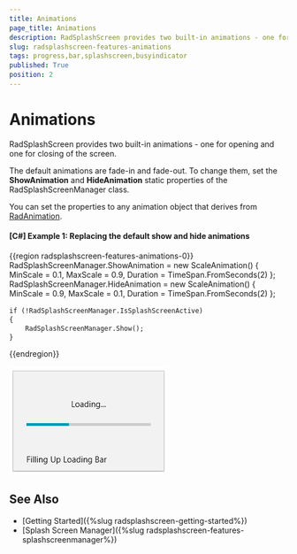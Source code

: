 ```yaml
---
title: Animations
page_title: Animations
description: RadSplashScreen provides two built-in animations - one for opening and one for closing of the screen. Replace them with any RadAnimation.
slug: radsplashscreen-features-animations
tags: progress,bar,splashscreen,busyindicator
published: True
position: 2
---
```


# Animations

RadSplashScreen provides two built-in animations - one for opening and one for closing of the screen. 

The default animations are fade-in and fade-out. To change them, set the __ShowAnimation__ and __HideAnimation__ static properties of the RadSplashScreenManager class.

You can set the properties to any animation object that derives from [RadAnimation](https://docs.telerik.com/devtools/wpf/api/telerik.windows.controls.animation.radanimation).

#### __[C#] Example 1: Replacing the default show and hide animations__
{{region radsplashscreen-features-animations-0}}	
	RadSplashScreenManager.ShowAnimation = new ScaleAnimation() { MinScale = 0.1, MaxScale = 0.9, Duration = TimeSpan.FromSeconds(2) };
	RadSplashScreenManager.HideAnimation = new ScaleAnimation() { MinScale = 0.9, MaxScale = 0.1, Duration = TimeSpan.FromSeconds(2) };
	
	if (!RadSplashScreenManager.IsSplashScreenActive)
	{
		RadSplashScreenManager.Show();
	}
{{endregion}}

![](images/radsplashscreen-features-progress-bar-0.png)

## See Also  
* [Getting Started]({%slug radsplashscreen-getting-started%})
* [Splash Screen Manager]({%slug radsplashscreen-features-splashscreenmanager%})